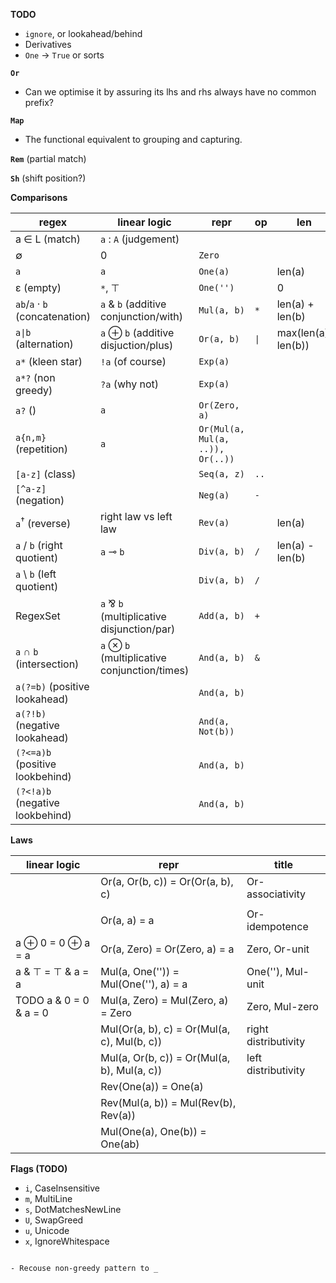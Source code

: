 **TODO**

- `ignore`, or lookahead/behind
- Derivatives
- `One` → `True` or sorts

**`Or`**

- Can we optimise it by assuring its lhs and rhs always have no common prefix?

**`Map`**

- The functional equivalent to grouping and capturing. 

**`Rem`** (partial match)

**`Sh`** (shift position?)

**Comparisons**

| regex | linear logic | repr | op | len |
| - | - | - | - | - |
| a ∈ L (match) | `a` : `A` (judgement) | | |
| ∅ | 0 | `Zero` | | |
| `a` | `a` | `One(a)` | | len(a) |
| ε (empty) | `*`, ⊤ | `One('')` | | 0 |
| `ab`/`a` · `b` (concatenation) | `a` & `b` (additive conjunction/with) | `Mul(a, b)` | `*` | len(a) + len(b) |
| `a\|b` (alternation) | `a` ⊕ `b` (additive disjuction/plus) | `Or(a, b)` | `\|` | max(len(a), len(b))
| `a*` (kleen star) | `!a` (of course) | `Exp(a)` | |
| `a*?` (non greedy) | `?a` (why not) | `Exp(a)` | |
| `a?` () | `a` | `Or(Zero, a)` | |
| `a{n,m}` (repetition) | `a` | `Or(Mul(a, Mul(a, ..)), Or(..))` | |
| `[a-z]` (class) | | `Seq(a, z)` | `..` | |
| `[^a-z]` (negation) | | `Neg(a)` | `-` | |
| `a`<sup>†</sup> (reverse) | right law vs left law | `Rev(a)` | | len(a) |
| `a` / `b` (right quotient) | `a` ⊸ `b` | `Div(a, b)` | `/` | len(a) - len(b) |
| `a` \ `b` (left quotient) | | `Div(a, b)` | `/` | |
| RegexSet | `a` ⅋ `b` (multiplicative disjunction/par) | `Add(a, b)` | `+` | |
| `a` ∩ `b` (intersection) | `a` ⊗ `b` (multiplicative conjunction/times) | `And(a, b)` | `&` | |
| `a(?=b)` (positive lookahead) | | `And(a, b)` | | |
| `a(?!b)` (negative lookahead) | | `And(a, Not(b))` | | |
| `(?<=a)b` (positive lookbehind) | | `And(a, b)` | | |
| `(?<!a)b` (negative lookbehind) | | `And(a, b)` | | |

**Laws**

| linear logic | repr | title |
| - | - | - |
| | Or(a, Or(b, c)) = Or(Or(a, b), c) | Or-associativity |
| | |
| | Or(a, a) = a | Or-idempotence |
| a ⊕ 0 = 0 ⊕ a = a| Or(a, Zero) = Or(Zero, a) = a | Zero, Or-unit |
| a & ⊤ = ⊤ & a = a | Mul(a, One('')) = Mul(One(''), a) = a | One(''), Mul-unit |
| TODO a & 0 = 0 & a = 0 | Mul(a, Zero) = Mul(Zero, a) = Zero | Zero, Mul-zero |
| | Mul(Or(a, b), c) = Or(Mul(a, c), Mul(b, c)) | right distributivity |
| | Mul(a, Or(b, c)) = Or(Mul(a, b), Mul(a, c)) | left distributivity |
| | Rev(One(a)) = One(a) | |
| | Rev(Mul(a, b)) = Mul(Rev(b), Rev(a)) | |
| | Mul(One(a), One(b)) = One(ab) | |

**Flags (TODO)**
- `i`, CaseInsensitive
- `m`, MultiLine
- `s`, DotMatchesNewLine
- `U`, SwapGreed
- `u`, Unicode
- `x`, IgnoreWhitespace
```

- Recouse non-greedy pattern to _
